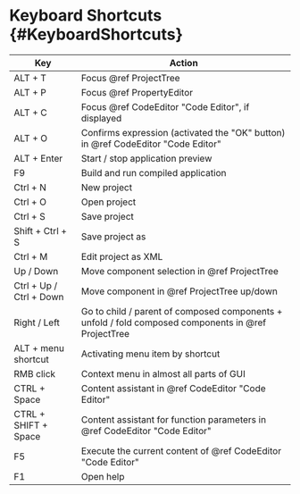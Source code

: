 # Keyboard Shortcuts {#KeyboardShortcuts}

| Key                     | Action                                                                                              |
| ----------------------- | --------------------------------------------------------------------------------------------------- |
| ALT + T                 | Focus @ref ProjectTree                                                                              |
| ALT + P                 | Focus @ref PropertyEditor                                                                           |
| ALT + C                 | Focus @ref CodeEditor "Code Editor", if displayed                                                   |
| ALT + O                 | Confirms expression (activated the "OK" button) in @ref CodeEditor "Code Editor"                    |
| ALT + Enter             | Start / stop application preview                                                                    |
| F9                      | Build and run compiled application                                                                  |
| Ctrl + N                | New project                                                                                         |
| Ctrl + O                | Open project                                                                                        |
| Ctrl + S                | Save project                                                                                        |
| Shift + Ctrl + S        | Save project as                                                                                     |
| Ctrl + M                | Edit project as XML                                                                                 |
| Up / Down               | Move component selection in @ref ProjectTree                                                        |
| Ctrl + Up / Ctrl + Down | Move component in @ref ProjectTree up/down                                                          |
| Right / Left            | Go to child / parent of composed components + unfold / fold composed components in @ref ProjectTree |
| ALT + menu shortcut     | Activating menu item by shortcut                                                                    |
| RMB click               | Context menu in almost all parts of GUI                                                             |
| CTRL + Space            | Content assistant in @ref CodeEditor "Code Editor"                                                  |
| CTRL + SHIFT + Space    | Content assistant for function parameters in @ref CodeEditor "Code Editor"                          |
| F5                      | Execute the current content of @ref CodeEditor "Code Editor"                                        |
| F1                      | Open help                                                                                           |
